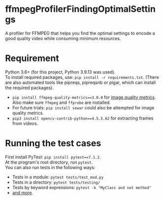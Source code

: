 # ffmpegProfilerFindingOptimalSettings
A profiler for FFMPEG that helps you find the optimal settings to encode a good quality video while consuming minimum resources.
  
# Requirement  
Python 3.6+ (for this project, Python 3.9.13 was used).  
To install required packages, use: `pip install -r requirements.txt`. (There are also automated tools like pipreqs, pipreqsnb or pigar, which can install the required packages).  
  
* `pip install ffmpeg-quality-metrics==3.0.0` for [image quality metrics](https://github.com/slhck/ffmpeg-quality-metrics). Also make sure `ffmpeg` and `ffprobe` are installed.   
* For future trials: `pip install sewar` could also be attempted for image quality metrics.  
* `pip3 install opencv-contrib-python==4.5.5.62` for extracting frames from videos.  
  
# Running the test cases  
First install PyTest: `pip install pytest==7.1.2`.  
At the program's root directory, run `pytest`.  
You can also run tests in the following ways:  
* Tests in a module: `pytest tests/test_mod.py`
* Tests in a directory: `pytest tests/testing/`
* Tests by keyword expressions: `pytest -k "MyClass and not method"`
* [and more](https://stackoverflow.com/a/54493489/453673).
